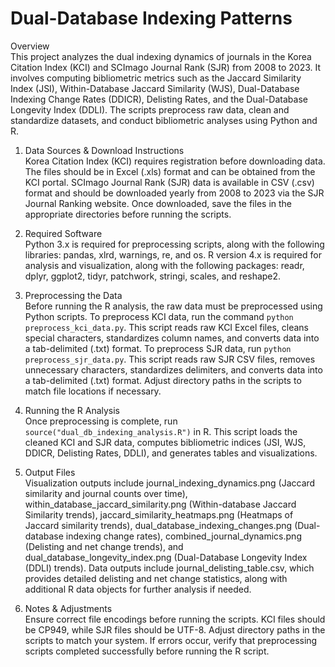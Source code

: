 # Dual-Database Indexing Patterns

Overview  
This project analyzes the dual indexing dynamics of journals in the Korea Citation Index (KCI) and SCImago Journal Rank (SJR) from 2008 to 2023. It involves computing bibliometric metrics such as the Jaccard Similarity Index (JSI), Within-Database Jaccard Similarity (WJS), Dual-Database Indexing Change Rates (DDICR), Delisting Rates, and the Dual-Database Longevity Index (DDLI). The scripts preprocess raw data, clean and standardize datasets, and conduct bibliometric analyses using Python and R.

1. Data Sources & Download Instructions  
Korea Citation Index (KCI) requires registration before downloading data. The files should be in Excel (.xls) format and can be obtained from the KCI portal. SCImago Journal Rank (SJR) data is available in CSV (.csv) format and should be downloaded yearly from 2008 to 2023 via the SJR Journal Ranking website. Once downloaded, save the files in the appropriate directories before running the scripts.  

2. Required Software  
Python 3.x is required for preprocessing scripts, along with the following libraries: pandas, xlrd, warnings, re, and os. R version 4.x is required for analysis and visualization, along with the following packages: readr, dplyr, ggplot2, tidyr, patchwork, stringi, scales, and reshape2.  

3. Preprocessing the Data  
Before running the R analysis, the raw data must be preprocessed using Python scripts. To preprocess KCI data, run the command `python preprocess_kci_data.py`. This script reads raw KCI Excel files, cleans special characters, standardizes column names, and converts data into a tab-delimited (.txt) format. To preprocess SJR data, run `python preprocess_sjr_data.py`. This script reads raw SJR CSV files, removes unnecessary characters, standardizes delimiters, and converts data into a tab-delimited (.txt) format. Adjust directory paths in the scripts to match file locations if necessary.  

4. Running the R Analysis  
Once preprocessing is complete, run `source("dual_db_indexing_analysis.R")` in R. This script loads the cleaned KCI and SJR data, computes bibliometric indices (JSI, WJS, DDICR, Delisting Rates, DDLI), and generates tables and visualizations.  

5. Output Files  
Visualization outputs include journal_indexing_dynamics.png (Jaccard similarity and journal counts over time), within_database_jaccard_similarity.png (Within-database Jaccard Similarity trends), jaccard_similarity_heatmaps.png (Heatmaps of Jaccard similarity trends), dual_database_indexing_changes.png (Dual-database indexing change rates), combined_journal_dynamics.png (Delisting and net change trends), and dual_database_longevity_index.png (Dual-Database Longevity Index (DDLI) trends). Data outputs include journal_delisting_table.csv, which provides detailed delisting and net change statistics, along with additional R data objects for further analysis if needed.  

6. Notes & Adjustments  
Ensure correct file encodings before running the scripts. KCI files should be CP949, while SJR files should be UTF-8. Adjust directory paths in the scripts to match your system. If errors occur, verify that preprocessing scripts completed successfully before running the R script.  
